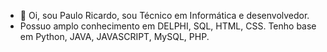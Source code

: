 - 👋 Oi, sou Paulo Ricardo, sou Técnico em Informática e desenvolvedor.
- Possuo amplo conhecimento em DELPHI, SQL, HTML, CSS. Tenho base em Python, JAVA, JAVASCRIPT, MySQL, PHP.

<!---
PauloRicardoRomao/PauloRicardoRomao is a ✨ special ✨ repository because its `README.md` (this file) appears on your GitHub profile.
You can click the Preview link to take a look at your changes.
--->
